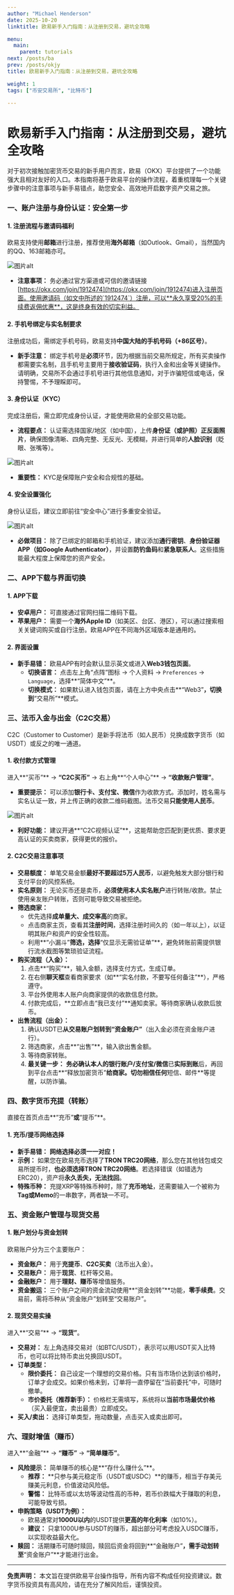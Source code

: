 ```yaml
---
author: "Michael Henderson"
date: 2025-10-20
linktitle: 欧易新手入门指南：从注册到交易，避坑全攻略

menu:
  main:
    parent: tutorials
next: /posts/ba
prev: /posts/okjy
title: 欧易新手入门指南：从注册到交易，避坑全攻略

weight: 1
tags: ["币安交易所", "比特币"]

---
```

# 欧易新手入门指南：从注册到交易，避坑全攻略

对于初次接触加密货币交易的新手用户而言，欧易（OKX）平台提供了一个功能强大且相对友好的入口。本指南将基于欧易平台的操作流程，着重梳理每一个关键步骤中的注意事项与新手易错点，助您安全、高效地开启数字资产交易之旅。

### 一、账户注册与身份认证：安全第一步

#### 1. 注册流程与邀请码福利
欧易支持使用**邮箱**进行注册，推荐使用**海外邮箱**（如Outlook、Gmail），当然国内的QQ、163邮箱亦可。

![图片alt](https://i.mji.rip/2025/10/20/7c859a2d53698b03f2a6d2e4c4a434f0.png "图片title")

* **注意事项：** 务必通过官方渠道或可信的邀请链接[https://okx.com/join/1912474](https://okx.com/join/1912474)进入注册页面。使用邀请码（如文中所述的`1912474`）注册，可以**永久享受20%的手续费返佣优惠**，这是终身有效的切实利益。

#### 2. 手机号绑定与实名制要求
注册成功后，需绑定手机号码，欧易支持**中国大陆的手机号码（+86区号）**。
* **新手注意：** 绑定手机号是**必须**环节，因为根据当前交易所规定，所有买卖操作都需要实名制，且手机号主要用于**接收验证码**，执行入金和出金等关键操作。请明确，交易所不会通过手机号进行其他信息通知，对于诈骗短信或电话，保持警惕，不予理睬即可。

#### 3. 身份认证（KYC）
完成注册后，需立即完成身份认证，才能使用欧易的全部交易功能。
* **流程要点：** 认证需选择国家/地区（如中国），上传**身份证（或护照）正反面照片**，确保图像清晰、四角完整、无反光、无模糊，并进行简单的**人脸识别**（眨眼、张嘴等）。

![图片alt](https://i.mji.rip/2025/10/20/8d9ddf8b8e1c5488a211832a7cd5c989.png "图片title")

* **重要性：** KYC是保障账户安全和合规性的基础。

#### 4. 安全设置强化
身份认证后，建议立即前往“安全中心”进行多重安全验证。

![图片alt](https://i.mji.rip/2025/10/20/3c54dbd68337b658a7123b4602c1df48.png "图片title")

* **必做项目：** 除了已绑定的邮箱和手机验证，建议添加**通行密钥**、**身份验证器APP（如Google Authenticator）**，并设置**防钓鱼码**和**紧急联系人**。这些措施能最大程度上保障您的资产安全。

### 二、APP下载与界面切换

#### 1. APP下载
* **安卓用户：** 可直接通过官网扫描二维码下载。
* **苹果用户：** 需要一个**海外Apple ID**（如美区、台区、港区），可以通过搜索相关关键词购买或自行注册。欧易APP在不同海外区域版本是通用的。

#### 2. 界面设置
* **新手易错：** 欧易APP有时会默认显示英文或进入**Web3钱包页面**。
    * **切换语言：** 点击左上角“点阵”图标 → 个人资料 → `Preferences` → `Language`，选择**“简体中文”**。
    * **切换模式：** 如果默认进入钱包页面，请在上方中央点击**“Web3”**，切换到**“交易所”**模式。

### 三、法币入金与出金（C2C交易）

C2C（Customer to Customer）是新手将法币（如人民币）兑换成数字货币（如USDT）或反之的唯一通道。

#### 1. 收付款方式管理
进入**“买币”** → **“C2C买币”** → 右上角**“个人中心”** → **“收款账户管理”**。
* **重要提示：** 可以添加**银行卡、支付宝、微信**作为收款方式。添加时，姓名需与实名认证一致，并上传正确的收款二维码截图。法币交易**只能使用人民币**。

![图片alt](https://i.mji.rip/2025/10/20/90036ee3ab32ddd0cb167a5da5e67687.png "图片title")

* **利好功能：** 建议开通**“C2C视频认证”**，这能帮助您匹配到更优质、要求更高认证的买卖商家，获得更优的报价。

#### 2. C2C交易注意事项
* **交易额度：** 单笔交易金额**最好不要超过5万人民币**，以避免触发大部分银行和支付平台的风控系统。
* **实名原则：** 无论买币还是卖币，**必须使用本人实名账户**进行转账/收款。禁止使用亲友账户转账，否则可能导致交易被拒绝。
* **筛选商家：**
    * 优先选择**成单量大、成交率高**的商家。
    * 点击商家主页，查看其**注册时间**，选择注册时间久的（如一年以上），以证明其账户和资产的安全性较高。
    * 利用**“小漏斗”**筛选，选择**“仅显示无需验证单”**，避免转账前需提供银行流水截图等繁琐验证流程。
* **购买流程（入金）：**
    1.  点击**“购买”**，输入金额，选择支付方式，生成订单。
    2.  在右侧**聊天框**查看商家要求（如**“实名付款，不要写任何备注”**），严格遵守。
    3.  平台外使用本人账户向商家提供的收款信息付款。
    4.  付款完成后，**立即点击“我已支付”**通知卖家。等待商家确认收款后放币。
* **出售流程（出金）：**
    1.  确认USDT已**从交易账户划转到“资金账户”**（出入金必须在资金账户进行）。
    2.  筛选商家，点击**“出售”**，输入欲出售金额。
    3.  等待商家转账。
    4.  **最关键一步：** **务必确认本人的银行账户/支付宝/微信**已**实际到账**后，再回到平台点击**“释放加密货币”**给商家。切勿相信任何**短信、邮件**等提醒，以防诈骗。

### 四、数字货币充提（转账）

直接在首页点击**“充币”**或**“提币”**。

#### 1. 充币/提币网络选择
* **新手易错：** **网络选择必须一一对应！**
* **示例：** 如果您在欧易充币选择了**TRON TRC20网络**，那么您在其他钱包或交易所提币时，**也必须选择TRON TRC20网络**。若选择错误（如错选为ERC20），资产将**永久丢失，无法找回**。
* **特殊币种：** 充提XRP等特殊币种时，除了**充币地址**，还需要输入一个被称为**Tag或Memo**的一串数字，两者缺一不可。

### 五、资金账户管理与现货交易

#### 1. 账户划分与资金划转
欧易账户分为三个主要账户：
* **资金账户：** 用于**充提币**、**C2C买卖**（法币出入金）。
* **交易账户：** 用于**现货**、杠杆等交易。
* **金融账户：** 用于**理财、赚币**等增值服务。
* **资金搬运：** 三个账户之间的资金流动使用**“资金划转”**功能，**零手续费**。交易前，需将币种从“资金账户”划转至“交易账户”。

#### 2. 现货交易实操
进入**“交易”** → **“现货”**。
* **交易对：** 左上角选择交易对（如BTC/USDT），表示可以用USDT买入比特币，也可以将比特币卖出兑换回USDT。
* **订单类型：**
    * **限价委托：** 自己设定一个理想的交易价格。只有当市场价达到该价格时，订单才会成交。如果价格未到，订单将一直停留在“当前委托”中，可随时撤单。
    * **市价委托（推荐新手）：** 价格栏无需填写，系统将以**当前市场最优价格**（买入最便宜，卖出最贵）立即成交。
* **买入/卖出：** 选择订单类型，拖动数量，点击买入或卖出即可。

### 六、理财增值（赚币）

进入**“金融”** → **“赚币”** → **“简单赚币”**。

* **风险提示：** 简单赚币的核心是**“存什么赚什么”**。
    * **推荐：** **只参与美元稳定币（USDT或USDC）**的赚币，相当于存美元赚美元利息，价值波动风险低。
    * **警惕：** 比特币或以太坊等波动性高的币种，若币价跌幅大于赚取的利息，可能导致亏损。
* **申购策略（USDT为例）：**
    * 欧易通常对**1000U以内**的USDT提供**更高的年化利率**（如10%）。
    * **建议：** 只拿1000U参与USDT的赚币，超出部分可考虑投入USDC赚币，以实现收益最大化。
* **赎回：** 活期赚币可随时赎回，赎回后资金将回到**“金融账户”**，需手动划转至**“资金账户”**才能进行出金。

---
**免责声明：** 本文旨在提供欧易平台操作指导，所有内容不构成任何投资建议。数字货币投资具有高风险，请在充分了解风险后，谨慎投资。
